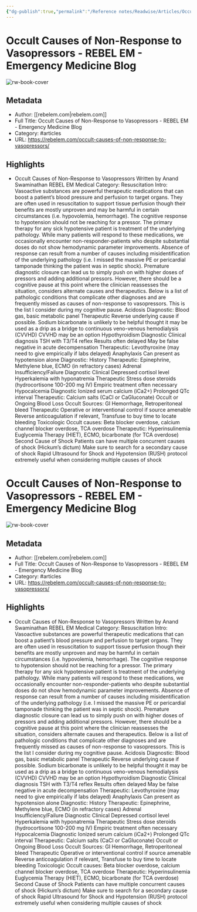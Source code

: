 ```yaml
---
{"dg-publish":true,"permalink":"/Reference notes/Readwise/Articles/Occult Causes of Non-Response to Vasopressors - REBEL EM - Emergency Medicine Blog/"}
---
```


# Occult Causes of Non-Response to Vasopressors - REBEL EM - Emergency Medicine Blog

![rw-book-cover](https://readwise-assets.s3.amazonaws.com/static/images/article0.00998d930354.png)

## Metadata
- Author: [[rebelem.com\|rebelem.com]]
- Full Title: Occult Causes of Non-Response to Vasopressors - REBEL EM - Emergency Medicine Blog
- Category: #articles
- URL: https://rebelem.com/occult-causes-of-non-response-to-vasopressors/

## Highlights
- Occult Causes of Non-Response to Vasopressors Written by Anand Swaminathan REBEL EM Medical Category: Resuscitation Intro: Vasoactive substances are powerful therapeutic medications that can boost a patient’s blood pressure and perfusion to target organs. They are often used in resuscitation to support tissue perfusion though their benefits are mostly unproven and may be harmful in certain circumstances (i.e. hypovolemia, hemorrhage). The cognitive response to hypotension should not be reaching for a pressor. The primary therapy for any sick hypotensive patient is treatment of the underlying pathology. While many patients will respond to these medications, we occasionally encounter non-responder-patients who despite substantial doses do not show hemodynamic parameter improvements. Absence of response can result from a number of causes including misidentification of the underlying pathology (i.e. I missed the massive PE or pericardial tamponade thinking the patient was in septic shock). Premature diagnostic closure can lead us to simply push on with higher doses of pressors and adding additional pressors. However, there should be a cognitive pause at this point where the clinician reassesses the situation, considers alternate causes and therapeutics. Below is a list of pathologic conditions that complicate other diagnoses and are frequently missed as causes of non-response to vasopressors. This is the list I consider during my cognitive pause. Acidosis Diagnostic: Blood gas, basic metabolic panel Therapeutic Reverse underlying cause if possible. Sodium bicarbonate is unlikely to be helpful thought it may be used as a drip as a bridge to continuous veno-venous hemodialysis (CVVHD) CVVHD may be an option Hypothyroidism Diagnostic Clinical diagnosis TSH with T3/T4 reflex Results often delayed May be false negative in acute decompensation Therapeutic: Levothyroxine (may need to give empirically if labs delayed) Anaphylaxis Can present as hypotension alone Diagnostic: History Therapeutic: Epinephrine, Methylene blue, ECMO (in refractory cases) Adrenal Insufficiency/Failure Diagnostic Clinical Depressed cortisol level Hyperkalemia with hyponatremia Therapeutic Stress dose steroids (hydrocortisone 100-200 mg IV) Empiric treatment often necessary Hypocalcemia Diagnostic Ionized serum calcium (iCa2+) Prolonged QTc interval Therapeutic: Calcium salts (CaCl or CaGluconate) Occult or Ongoing Blood Loss Occult Sources: GI Hemorrhage, Retroperitoneal bleed Therapeutic Operative or interventional control if source amenable Reverse anticoagulation if relevant, Transfuse to buy time to locate bleeding Toxicologic Occult causes: Beta blocker overdose, calcium channel blocker overdose, TCA overdose Therapeutic: Hyperinsulinemia Euglycemia Therapy (HIET), ECMO, bicarbonate (for TCA overdose) Second Cause of Shock Patients can have multiple concurrent causes of shock (Hickum’s dictum) Make sure to search for a secondary cause of shock Rapid Ultrasound for Shock and Hypotension (RUSH) protocol extremely useful when considering multiple causes of shock
# Occult Causes of Non-Response to Vasopressors - REBEL EM - Emergency Medicine Blog

![rw-book-cover](https://readwise-assets.s3.amazonaws.com/static/images/article0.00998d930354.png)

## Metadata
- Author: [[rebelem.com\|rebelem.com]]
- Full Title: Occult Causes of Non-Response to Vasopressors - REBEL EM - Emergency Medicine Blog
- Category: #articles
- URL: https://rebelem.com/occult-causes-of-non-response-to-vasopressors/

## Highlights
- Occult Causes of Non-Response to Vasopressors Written by Anand Swaminathan REBEL EM Medical Category: Resuscitation Intro: Vasoactive substances are powerful therapeutic medications that can boost a patient’s blood pressure and perfusion to target organs. They are often used in resuscitation to support tissue perfusion though their benefits are mostly unproven and may be harmful in certain circumstances (i.e. hypovolemia, hemorrhage). The cognitive response to hypotension should not be reaching for a pressor. The primary therapy for any sick hypotensive patient is treatment of the underlying pathology. While many patients will respond to these medications, we occasionally encounter non-responder-patients who despite substantial doses do not show hemodynamic parameter improvements. Absence of response can result from a number of causes including misidentification of the underlying pathology (i.e. I missed the massive PE or pericardial tamponade thinking the patient was in septic shock). Premature diagnostic closure can lead us to simply push on with higher doses of pressors and adding additional pressors. However, there should be a cognitive pause at this point where the clinician reassesses the situation, considers alternate causes and therapeutics. Below is a list of pathologic conditions that complicate other diagnoses and are frequently missed as causes of non-response to vasopressors. This is the list I consider during my cognitive pause. Acidosis Diagnostic: Blood gas, basic metabolic panel Therapeutic Reverse underlying cause if possible. Sodium bicarbonate is unlikely to be helpful thought it may be used as a drip as a bridge to continuous veno-venous hemodialysis (CVVHD) CVVHD may be an option Hypothyroidism Diagnostic Clinical diagnosis TSH with T3/T4 reflex Results often delayed May be false negative in acute decompensation Therapeutic: Levothyroxine (may need to give empirically if labs delayed) Anaphylaxis Can present as hypotension alone Diagnostic: History Therapeutic: Epinephrine, Methylene blue, ECMO (in refractory cases) Adrenal Insufficiency/Failure Diagnostic Clinical Depressed cortisol level Hyperkalemia with hyponatremia Therapeutic Stress dose steroids (hydrocortisone 100-200 mg IV) Empiric treatment often necessary Hypocalcemia Diagnostic Ionized serum calcium (iCa2+) Prolonged QTc interval Therapeutic: Calcium salts (CaCl or CaGluconate) Occult or Ongoing Blood Loss Occult Sources: GI Hemorrhage, Retroperitoneal bleed Therapeutic Operative or interventional control if source amenable Reverse anticoagulation if relevant, Transfuse to buy time to locate bleeding Toxicologic Occult causes: Beta blocker overdose, calcium channel blocker overdose, TCA overdose Therapeutic: Hyperinsulinemia Euglycemia Therapy (HIET), ECMO, bicarbonate (for TCA overdose) Second Cause of Shock Patients can have multiple concurrent causes of shock (Hickum’s dictum) Make sure to search for a secondary cause of shock Rapid Ultrasound for Shock and Hypotension (RUSH) protocol extremely useful when considering multiple causes of shock
